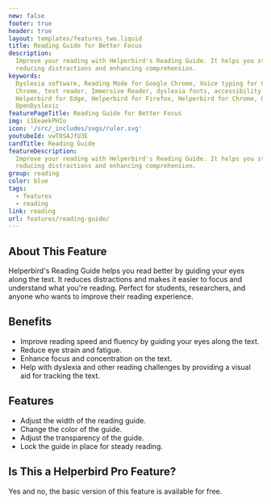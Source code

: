 ```yaml
---
new: false
footer: true
header: true
layout: templates/features_two.liquid
title: Reading Guide for Better Focus
description:
  Improve your reading with Helperbird's Reading Guide. It helps you stay focused on the text,
  reducing distractions and enhancing comprehension.
keywords:
  Dyslexia software, Reading Mode for Google Chrome, Voice typing for Chrome, Text to speech for
  Chrome, text reader, Immersive Reader, dyslexia fonts, accessibility software, dyslexia software,
  Helperbird for Edge, Helperbird for Firefox, Helperbird for Chrome, Opendyslexic for Chrome,
  OpenDyslexic
featurePageTitle: Reading Guide for Better Focus
img: i1EeaekPHIo
icon: '/src/_includes/svgs/ruler.svg'
youtubeId: vwT8SAJfU3E
cardTitle: Reading Guide
featureDescription:
  Improve your reading with Helperbird's Reading Guide. It helps you stay focused on the text,
  reducing distractions and enhancing comprehension.
group: reading
color: blue
tags:
  - features
  - reading
link: reading
url: features/reading-guide/
---
```


## About This Feature

Helperbird's Reading Guide helps you read better by guiding your eyes along the text. It reduces
distractions and makes it easier to focus and understand what you're reading. Perfect for students,
researchers, and anyone who wants to improve their reading experience.

## Benefits

- Improve reading speed and fluency by guiding your eyes along the text.
- Reduce eye strain and fatigue.
- Enhance focus and concentration on the text.
- Help with dyslexia and other reading challenges by providing a visual aid for tracking the text.

## Features

- Adjust the width of the reading guide.
- Change the color of the guide.
- Adjust the transparency of the guide.
- Lock the guide in place for steady reading.

## Is This a Helperbird Pro Feature?

Yes and no, the basic version of this feature is available for free.

